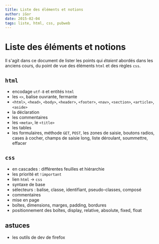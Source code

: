```yaml
---
title: Liste des éléments et notions
author: iGor
date: 2015-02-04
tags: liste, html, css, pubweb
---
```


# Liste des éléments et notions

Il s'agit dans ce document de lister les points qui *étaient* abordés dans les anciens cours, du point de vue des éléments `html` et des règles `css`.

## `html`

   * encodage `utf-8` et entités `html`
   * les `<>`, balise ouvrante, fermante
   * `<html>`, `<head>`, `<body>`, `<header>`, `<footer>`, `<nav>`, `<section>`, `<article>`, `<aside>`
   * la déclaration
   * les commentaires
   * les `<meta>`, le `<title>`
   * les tables
   * les formulaires, méthode `GET`, `POST`, les zones de saisie, boutons radios, cases à cocher, champs de saisie long, liste déroulant, soummettre, effacer

## `css`

   * en cascades : différentes feuilles et hiérarchie
   * les priorité et `!important`
   * lien `html` → `css`
   * syntaxe de base
   * sélecteurs : balise, classe, identifiant, pseudo-classes, composé
   * commentaires
   * mise en page
   * boîtes, dimensions, marges, padding, bordures
   * positionnement des boîtes, display, relative, absolute, fixed, float

## astuces

   * les outils de dev de firefox
